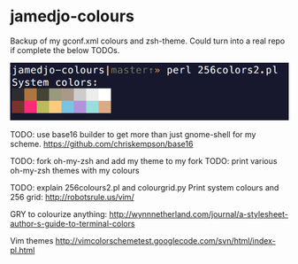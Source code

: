 jamedjo-colours
===============

Backup of my gconf.xml colours and zsh-theme. Could turn into a real repo if complete the below TODOs.

![perl 256colors2.pl](/colors.png?raw=true)

TODO: use base16 builder to get more than just gnome-shell for my scheme.
https://github.com/chriskempson/base16

TODO: fork oh-my-zsh and add my theme to my fork
TODO: print various oh-my-zsh themes with my colours

TODO: explain 256colours2.pl and colourgrid.py
Print system colours and 256 grid: http://robotsrule.us/vim/

GRY to colourize anything:
http://wynnnetherland.com/journal/a-stylesheet-author-s-guide-to-terminal-colors

Vim themes http://vimcolorschemetest.googlecode.com/svn/html/index-pl.html

